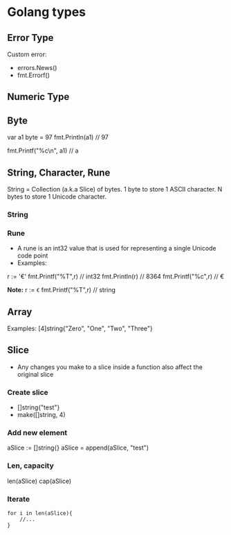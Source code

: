 # Golang types

## Error Type
Custom error: 

- errors.News()
- fmt.Errorf()
## Numeric Type

## Byte
var a1 byte = 97 
fmt.Println(a1) 
// 97 

fmt.Printf("%c\n", a1)
// a 

## String, Character, Rune

String = Collection (a.k.a Slice) of bytes. 
1 byte to store 1 ASCII character. 
N bytes to store 1 Unicode character. 

### String

### Rune
- A rune is an int32 value that is used for representing a single Unicode code point 
- Examples: 

r := '€' 
fmt.Printf("%T",r) 
// int32
fmt.Println(r)
// 8364
fmt.Printf("%c",r) 
// €

**Note:**
r := `€`
fmt.Printf("%T",r) 
// string 

## Array
Examples:
[4]string{"Zero", "One", "Two", "Three"} 
## Slice
- Any changes you make to a slice inside a function also affect the original slice 
### Create slice
- []string{"test"}
- make([]string, 4)
### Add new element
aSlice := []string{}
aSlice = append(aSlice, "test")
### Len, capacity
len(aSlice)
cap(aSlice)
### Iterate 
    for i in len(aSlice){
        //...
    }

